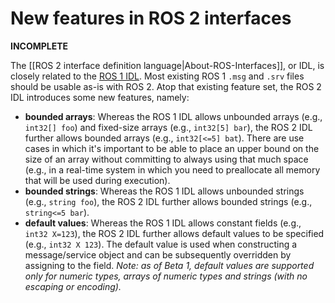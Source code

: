 # New features in ROS 2 interfaces

**INCOMPLETE**

The [[ROS 2 interface definition language|About-ROS-Interfaces]], or IDL, is closely related to the [ROS 1 IDL](http://wiki.ros.org/msg).
Most existing ROS 1 `.msg` and `.srv` files should be usable as-is with ROS 2.
Atop that existing feature set, the ROS 2 IDL introduces some new features, namely:
* **bounded arrays**: Whereas the ROS 1 IDL allows unbounded arrays (e.g., `int32[] foo`) and fixed-size arrays (e.g., `int32[5] bar`), the ROS 2 IDL further allows bounded arrays (e.g., `int32[<=5] bat`).
There are use cases in which it's important to be able to place an upper bound on the size of an array without committing to always using that much space (e.g., in a real-time system in which you need to preallocate all memory that will be used during execution).
* **bounded strings**: Whereas the ROS 1 IDL allows unbounded strings (e.g., `string foo`), the ROS 2 IDL further allows bounded strings (e.g., `string<=5 bar`).
* **default values**: Whereas the ROS 1 IDL allows constant fields (e.g., `int32 X=123`), the ROS 2 IDL further allows default values to be specified (e.g., `int32 X 123`).
The default value is used when constructing a message/service object and can be subsequently overridden by assigning to the field.
*Note: as of Beta 1, default values are supported only for numeric types, arrays of numeric types and strings (with no escaping or encoding).*
